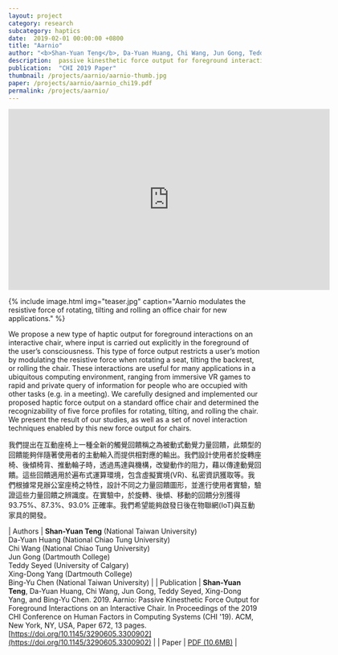 ```yaml
---
layout: project
category: research
subcategory: haptics
date:  2019-02-01 00:00:00 +0800
title: "Aarnio"
author: "<b>Shan-Yuan Teng</b>, Da-Yuan Huang, Chi Wang, Jun Gong, Teddy Seyed,  Xing-Dong Yang, Bing-Yu Chen"
description:  passive kinesthetic force output for foreground interactions on an interactive chair.
publication:  "CHI 2019 Paper"
thumbnail: /projects/aarnio/aarnio-thumb.jpg
paper: /projects/aarnio/aarnio_chi19.pdf
permalink: /projects/aarnio/
---
```


<div class="video-wrapper">
  <iframe width="640" height="360" src="https://www.youtube.com/embed/kFls3r3qJz8" frameborder="0" allowfullscreen></iframe>
</div>

{% include image.html
           img="teaser.jpg"
           caption="Aarnio modulates the resistive force of rotating, tilting and rolling an office chair for new applications." %}

We propose a new type of haptic output for foreground interactions on an interactive chair, where input is carried out explicitly in the foreground of the user’s consciousness. This type of force output restricts a user’s motion by modulating the resistive force when rotating a seat, tilting the backrest, or rolling the chair. These interactions are useful for many applications in a ubiquitous computing environment, ranging from immersive VR games to rapid and private query of information for people who are occupied with other tasks (e.g. in a meeting). We carefully designed and implemented our proposed haptic force output on a standard office chair and determined the recognizability of five force profiles for rotating, tilting, and rolling the chair. We present the result of our studies, as well as a set of novel interaction techniques enabled by this new force output for chairs.

我們提出在互動座椅上一種全新的觸覺回饋稱之為被動式動覺力量回饋，此類型的回饋能夠伴隨著使用者的主動輸入而提供相對應的輸出。我們設計使用者於旋轉座椅、後傾椅背、推動輪子時，透過馬達與機構，改變動作的阻力，藉以傳達動覺回饋。這些回饋適用於遍布式運算環境，包含虛擬實境(VR)、私密資訊獲取等。我們根據常見辦公室座椅之特性，設計不同之力量回饋圖形，並進行使用者實驗，驗證這些力量回饋之辨識度。在實驗中，於旋轉、後傾、移動的回饋分別獲得93.75%、87.3%、93.0% 正確率。我們希望能夠啟發日後在物聯網(IoT)與互動家具的開發。

| Authors | **Shan-Yuan Teng** (National Taiwan University)<br>Da-Yuan Huang (National Chiao Tung University)<br>Chi Wang (National Chiao Tung University)<br>Jun Gong (Dartmouth College)<br>Teddy Seyed (University of Calgary)<br>Xing-Dong Yang (Dartmouth College)<br>Bing-Yu Chen (National Taiwan University) |
| Publication | **Shan-Yuan Teng**, Da-Yuan Huang, Chi Wang, Jun Gong, Teddy Seyed, Xing-Dong Yang, and Bing-Yu Chen. 2019. Aarnio: Passive Kinesthetic Force Output for Foreground Interactions on an Interactive Chair. In Proceedings of the 2019 CHI Conference on Human Factors in Computing Systems (CHI '19). ACM, New York, NY, USA, Paper 672, 13 pages. [https://doi.org/10.1145/3290605.3300902](https://doi.org/10.1145/3290605.3300902) |
| Paper | [PDF (10.6MB)](aarnio_chi19.pdf) |
